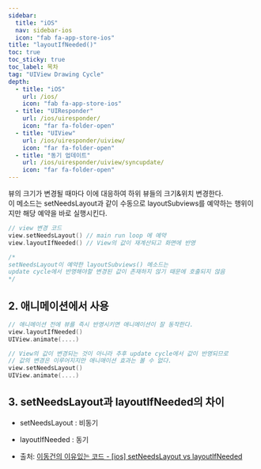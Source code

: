 ```yaml
---
sidebar:
  title: "iOS"
  nav: sidebar-ios
  icon: "fab fa-app-store-ios"
title: "layoutIfNeeded()"
toc: true
toc_sticky: true
toc_label: 목차
tag: "UIView Drawing Cycle"
depth: 
  - title: "iOS"
    url: /ios/
    icon: "fab fa-app-store-ios"
  - title: "UIResponder"
    url: /ios/uiresponder/
    icon: "far fa-folder-open"
  - title: "UIView"
    url: /ios/uiresponder/uiview/
    icon: "far fa-folder-open"
  - title: "동기 업데이트"
    url: /ios/uiresponder/uiview/syncupdate/
    icon: "far fa-folder-open"
---
```

뷰의 크기가 변경될 때마다 이에 대응하여 하위 뷰들의 크기&위치 변경한다.  
이 메소드는 setNeedsLayout과 같이 수동으로 layoutSubviews를 예약하는 행위이지만 해당 예약을 바로 실행시킨다.

```swift
// view 변경 코드
view.setNeedsLayout() // main run loop 에 예약
view.layoutIfNeeded() // View의 값이 재계산되고 화면에 반영

/*
setNeedsLayout이 예약한 layoutSubviews() 메소드는 
update cycle에서 반영해야할 변경된 값이 존재하지 않기 때문에 호출되지 않음
*/
```

## 2. 애니메이션에서 사용
```swift
// 애니메이션 전에 뷰를 즉시 반영시키면 애니메이션이 잘 동작한다.
view.layoutIfNeeded() 
UIView.animate(....)
```

```swift
// View의 값이 변경되는 것이 아니라 추후 update cycle에서 값이 반영되므로 
// 값의 변경은 이루어지지만 애니매이션 효과는 볼 수 없다.
view.setNeedsLayout() 
UIView.animate(....)
```

## 3. setNeedsLayout과 layoutIfNeeded의 차이
- setNeedsLayout : 비동기
- layoutIfNeeded : 동기

- 출처:  [이동건의 이유있는 코드 - [ios] setNeedsLayout vs layoutIfNeeded](https://baked-corn.tistory.com/105)
